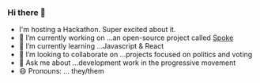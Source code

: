 ### Hi there 👋

- I'm hosting a Hackathon.  Super excited about it.
- 🔭 I’m currently working on ...an open-source project called [Spoke](https://github.com/MoveOnOrg/Spoke)
- 🌱 I’m currently learning ...Javascript & React
- 👯 I’m looking to collaborate on ...projects focused on politics and voting
- 💬 Ask me about ...development work in the progressive movement
- 😄 Pronouns: ... they/them

